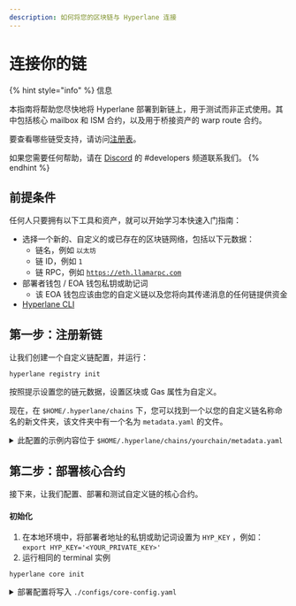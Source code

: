 ```yaml
---
description: 如何将您的区块链与 Hyperlane 连接
---
```


# 连接你的链

{% hint style="info" %}
信息

本指南将帮助您尽快地将 Hyperlane 部署到新链上，用于测试而非正式使用。其中包括核心 mailbox 和 ISM 合约，以及用于桥接资产的 warp route 合约。

要查看哪些链受支持，请访问[注册表](../../reference/registries.md)。

如果您需要任何帮助，请在 [Discord](https://discord.com/invite/hyperlane) 的 #developers 频道联系我们。
{% endhint %}

## 前提条件

任何人只要拥有以下工具和资产，就可以开始学习本快速入门指南：

* 选择一个新的、自定义的或已存在的区块链网络，包括以下元数据：
  * 链名，例如 `以太坊`
  * 链 ID，例如 `1`
  * 链 RPC，例如 [`https://eth.llamarpc.com`](https://eth.llamarpc.com)
* 部署者钱包 / EOA 钱包私钥或助记词
  * 该 EOA 钱包应该由您的自定义链以及您将向其传递消息的任何链提供资金
* [Hyperlane CLI](../../reference/cli.md)

## 第一步：注册新链

让我们创建一个自定义链配置，并运行：

```
hyperlane registry init
```

按照提示设置您的链元数据，设置区块或 Gas 属性为自定义。

现在，在 `$HOME/.hyperlane/chains` 下，您可以找到一个以您的自定义链名称命名的新文件夹，该文件夹中有一个名为 `metadata.yaml` 的文件。

<details>

<summary>此配置的示例内容位于 <code>$HOME/.hyperlane/chains/yourchain/metadata.yaml</code></summary>

```
 # yaml-language-server: $schema=../schema.json
 blockExplorers:
   - apiUrl: https://explorer.yourchain.com/api
     apiKey: XXXX # helpful to avoid rate limiting on the contract verification API
     family: etherscan #explorer you're using, also supporting routescan or blockscout
     name: Chainscan
     url: https://explorer.yourchain.com
 chainId: 171717
 displayName: Chain Name
 domainId: 171717
 isTestnet: true # optional
 name: yourchain
 nativeToken:
   name: Ether
   symbol: ETH
   decimals: 18
 protocol: ethereum
 rpcUrls:
   - http: https://hyper-lane-docs.rpc.caldera.xyz/http
```

</details>

## 第二步：部署核心合约

接下来，让我们配置、部署和测试自定义链的核心合约。

#### 初始化 <a href="#initialize-configuration" id="initialize-configuration"></a>

1. 在本地环境中，将部署者地址的私钥或助记词设置为 `HYP_KEY` ，例如： `export HYP_KEY='<YOUR_PRIVATE_KEY>'`
2. 运行相同的 terminal 实例

```
hyperlane core init
```

<details>

<summary>部署配置将写入 <code>./configs/core-config.yaml</code></summary>

```
owner: "0x16F4898F47c085C41d7Cc6b1dc72B91EA617dcBb"
defaultIsm:
  type: trustedRelayerIsm
  relayer: "0x16F4898F47c085C41d7Cc6b1dc72B91EA617dcBb"
defaultHook:
  type: merkleTreeHook
requiredHook:
  owner: "0x16F4898F47c085C41d7Cc6b1dc72B91EA617dcBb"
  type: protocolFee
  beneficiary: "0x16F4898F47c085C41d7Cc6b1dc72B91EA617dcBb"
  maxProtocolFee: "100000000000000000"
  protocolFee: "0"
```

</details>
